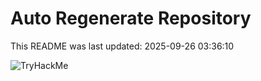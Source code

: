 # Auto Regenerate Repository

This README was last updated: 2025-09-26 03:36:10

 ![TryHackMe](https://tryhackme.com/badge/533634)